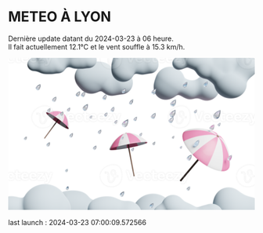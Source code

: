 # METEO À LYON

Dernière update datant du 2024-03-23 à 06 heure.  
Il fait actuellement 12.1°C et le vent souffle à 15.3 km/h.      

![](./.github/rain.png)

last launch : 2024-03-23 07:00:09.572566

